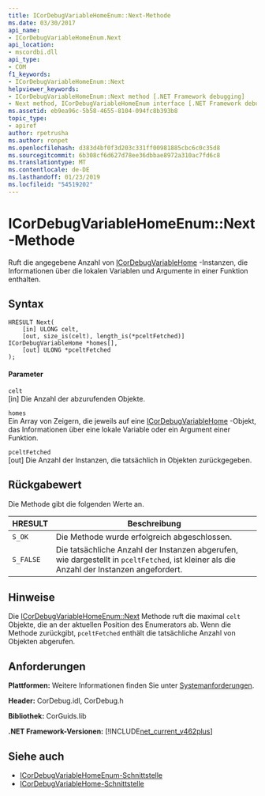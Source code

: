```yaml
---
title: ICorDebugVariableHomeEnum::Next-Methode
ms.date: 03/30/2017
api_name:
- ICorDebugVariableHomeEnum.Next
api_location:
- mscordbi.dll
api_type:
- COM
f1_keywords:
- ICorDebugVariableHomeEnum::Next
helpviewer_keywords:
- ICorDebugVariableHomeEnum::Next method [.NET Framework debugging]
- Next method, ICorDebugVariableHomeEnum interface [.NET Framework debugging]
ms.assetid: eb9ea96c-5b58-4655-8104-094fc8b393b8
topic_type:
- apiref
author: rpetrusha
ms.author: ronpet
ms.openlocfilehash: d383d4bf0f3d203c331ff00981885cbc6c0c35d8
ms.sourcegitcommit: 6b308cf6d627d78ee36dbbae8972a310ac7fd6c8
ms.translationtype: MT
ms.contentlocale: de-DE
ms.lasthandoff: 01/23/2019
ms.locfileid: "54519202"
---
```

# <a name="icordebugvariablehomeenumnext-method"></a>ICorDebugVariableHomeEnum::Next-Methode
Ruft die angegebene Anzahl von [ICorDebugVariableHome](../../../../docs/framework/unmanaged-api/debugging/icordebugvariablehome-interface.md) -Instanzen, die Informationen über die lokalen Variablen und Argumente in einer Funktion enthalten.  
  
## <a name="syntax"></a>Syntax  
  
```  
HRESULT Next(  
    [in] ULONG celt,  
    [out, size_is(celt), length_is(*pceltFetched)] ICorDebugVariableHome *homes[],  
    [out] ULONG *pceltFetched  
);  
```  
  
#### <a name="parameters"></a>Parameter  
 `celt`  
 [in] Die Anzahl der abzurufenden Objekte.  
  
 `homes`  
 Ein Array von Zeigern, die jeweils auf eine [ICorDebugVariableHome](../../../../docs/framework/unmanaged-api/debugging/icordebugvariablehome-interface.md) -Objekt, das Informationen über eine lokale Variable oder ein Argument einer Funktion.  
  
 `pceltFetched`  
 [out] Die Anzahl der Instanzen, die tatsächlich in Objekten zurückgegeben.  
  
## <a name="return-value"></a>Rückgabewert  
 Die Methode gibt die folgenden Werte an.  
  
|HRESULT|Beschreibung|  
|-------------|-----------------|  
|`S_OK`|Die Methode wurde erfolgreich abgeschlossen.|  
|`S_FALSE`|Die tatsächliche Anzahl der Instanzen abgerufen, wie dargestellt in `pceltFetched`, ist kleiner als die Anzahl der Instanzen angefordert.|  
  
## <a name="remarks"></a>Hinweise  
 Die [ICorDebugVariableHomeEnum::Next](../../../../docs/framework/unmanaged-api/debugging/icordebugvariablehomeenum-next-method.md) Methode ruft die maximal `celt` Objekte, die an der aktuellen Position des Enumerators ab. Wenn die Methode zurückgibt, `pceltFetched` enthält die tatsächliche Anzahl von Objekten abgerufen.  
  
## <a name="requirements"></a>Anforderungen  
 **Plattformen:** Weitere Informationen finden Sie unter [Systemanforderungen](../../../../docs/framework/get-started/system-requirements.md).  
  
 **Header:** CorDebug.idl, CorDebug.h  
  
 **Bibliothek:** CorGuids.lib  
  
 **.NET Framework-Versionen:** [!INCLUDE[net_current_v462plus](../../../../includes/net-current-v462plus-md.md)]  
  
## <a name="see-also"></a>Siehe auch
- [ICorDebugVariableHomeEnum-Schnittstelle](../../../../docs/framework/unmanaged-api/debugging/icordebugvariablehomeenum-interface.md)
- [ICorDebugVariableHome-Schnittstelle](../../../../docs/framework/unmanaged-api/debugging/icordebugvariablehome-interface.md)
